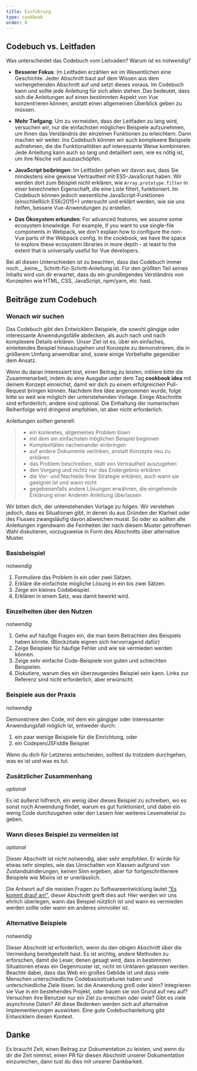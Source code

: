 ```yaml
---
title: Einführung
type: cookbook
order: 0
---
```


## Codebuch vs. Leitfaden

Was unterscheidet das Codebuch vom Leitvaden? Warum ist es notwendig?

* **Besserer Fokus**: Im Leitfaden erzählen wir im Wesentlichen eine Geschichte. Jeder Abschnitt baut auf dem Wissen aus dem vorhergehenden Abschnitt auf und setzt dieses voraus. Im Codebuch kann und sollte jede Anleitung für sich allein stehen. Das bedeutet, dass sich die Anleitungen auf einen bestimmten Aspekt von Vue konzentrieren können, anstatt einen allgemeinen Überblick geben zu müssen.

* **Mehr Tiefgang**: Um zu vermeiden, dass der Leitfaden zu lang wird, versuchen wir, nur die einfachsten möglichen Beispiele aufzunehmen, um Ihnen das Verständnis der einzelnen Funktionen zu erleichtern. Dann machen wir weiter. Ins Codebuch können wir auch komplexere Beispiele aufnehmen, die die Funktionalitäten auf interessante Weise kombinieren. Jede Anleitung kann auch so lang und detailliert sein, wie es nötig ist, um ihre Nische voll auszuschöpfen.

* **JavaScript beibringen**: Im Leitfaden gehen wir davon aus, dass Sie mindestens eine gewisse Vertrautheit mit ES5-JavaScript haben. Wir werden dort zum Beispiel nicht erklären, wie `Array.prototype.filter` in einer berechneten Eigenschaft, die eine Liste filtert, funktioniert. Im Codebuch können jedoch wesentliche JavaScript-Funktionen (einschließlich ES6/2015+) untersucht und erklärt werden, wie sie uns helfen, bessere Vue-Anwendungen zu erstellen.

* **Das Ökosystem erkunden**: For advanced features, we assume some ecosystem knowledge. For example, if you want to use single-file components in Webpack, we don't explain how to configure the non-Vue parts of the Webpack config. In the cookbook, we have the space to explore these ecosystem libraries in more depth - at least to the extent that is universally useful for Vue developers.

<p class="tip">Bei all diesen Unterschieden ist zu beachten, dass das Codebuch immer noch __keine__ Schritt-für-Schritt-Anleitung ist. Für den größten Teil seines Inhalts wird von dir erwartet, dass du ein grundlegendes Verständnis von Konzepten wie HTML, CSS, JavaScript, npm/yarn, etc. hast.</p>

## Beiträge zum Codebuch

### Wonach wir suchen

Das Codebuch gibt den Entwicklern Beispiele, die sowohl gängige oder interessante Anwendungsfälle abdecken, als auch nach und nach komplexere Details erklären. Unser Ziel ist es, über ein einfaches, einleitendes Beispiel hinauszugehen und Konzepte zu demonstrieren, die in größerem Umfang anwendbar sind, sowie einige Vorbehalte gegenüber dem Ansatz.

Wenn du daran interessiert bist, einen Beitrag zu leisten, initiiere bitte die Zusammenarbeit, indem du eine Ausgabe unter dem Tag **cookbook idea** mit deinem Konzept einreichst, damit wir dich zu einem erfolgreichen Pull-Request bringen können. Nachdem Ihre Idee angenommen wurde, folge bitte so weit wie möglich der untenstehenden Vorlage. Einige Abschnitte sind erforderlich, andere sind optional. Die Einhaltung der numerischen Reihenfolge wird dringend empfohlen, ist aber nicht erforderlich.

Anleitungen sollten generell:

> * ein konkretes, allgemeines Problem lösen
> * mit dem am einfachsten möglichen Beispiel beginnen
> * Komplexitäten nacheinander einbringen
> * auf andere Dokumente verlinken, anstatt Konzepte neu zu erklären
> * das Problem beschreiben, statt von Vertrautheit auszugehen
> * den Vorgang und nichtz nur das Endergebnis erklären
> * die Vor- und Nachteile Ihrer Strategie erklären, auch wann sie geeignet ist und wann nicht
> * gegebenenfalls andere Lösungen erwähnen, die eingehende Erklärung einer Anderen Anleitung überlassen

Wir bitten dich, der untenstehenden Vorlage zu folgen. Wir verstehen jedoch, dass es Situationen gibt, in denen du aus Gründen der Klarheit oder des Flusses zwangsläufig davon abweichen musst. So oder so sollten alle Anleitungen irgendwann die Feinheiten der nach diesem Muster getroffenen Wahl diskutieren, vorzugsweise in Form des Abschnitts über alternative Muster.

### Basisbeispiel

_notwendig_

1.  Formuliere das Problem in ein oder zwei Sätzen.
2.  Erkläre die einfachste mögliche Lösung in ein bis zwei Sätzen.
3.  Zeige ein kleines Codebeispiel.
4.  Erklären in einem Satz, was damit bewirkt wird.

### Einzelheiten über den Nutzen

_notwendig_

1.  Gehe auf häufige Fragen ein, die man beim Betrachten des Beispiels haben könnte. (Blockzitate eignen sich hervorragend dafür)
2.  Zeige Beispiele für häufige Fehler und wie sie vermieden werden können.
3.  Zeige sehr einfache Code-Beispiele von guten und schlechten Beispielen.
4.  Diskutiere, warum dies ein überzeugendes Beispiel sein kann. Links zur Referenz sind nicht erforderlich, aber erwünscht.

### Beispiele aus der Praxis

_notwendig_

Demonstriere den Code, mit dem ein gängiger oder interessanter Anwendungsfall möglich ist, entweder durch:

1.  ein paar wenige Beispiele für die Einrichtung, oder
2.  ein Codepen/JSFiddle Beispiel

Wenn du dich für Letzteres entscheiden, solltest du trotzdem durchgehen, was es ist und was es tut.

### Zusätzlicher Zusammenhang

_optional_

Es ist äußerst hilfreich, ein wenig über dieses Beispiel zu schreiben, wo es sonst noch Anwendung findet, warum es gut funktioniert, und dabei ein wenig Code durchzugehen oder den Lesern hier weiteres Lesematerial zu geben.

### Wann dieses Beispiel zu vermeiden ist

_optional_

Dieser Abschnitt ist nicht notwendig, aber sehr empfohlen. Er würde für etwas sehr simples, wie das Umschalten von Klassen aufgrund von  Zustandsänderungen, keinen Sinn ergeben, aber für fortgeschrittenere Beispiele wie Mixins ist er unerlässlich.

Die Antwort auf die meisten Fragen zu Softwareentwicklung lautet ["Es kommt drauf an!"](https://codepen.io/rachsmith/pen/YweZbG), dieser Abschnitt greift dies auf. Hier werden wir uns ehrlich überlegen, wann das Beispiel nützlich ist und wann es vermieden werden sollte oder wann ein anderes sinnvoller ist.

### Alternative Beispiele

_notwendig_

Dieser Abschnitt ist erforderlich, wenn du den obigen Abschnitt über die Vermeidung bereitgestellt hast. Es ist wichtig, andere Methoden zu erforschen, damit die Leser, denen gesagt wird, dass in bestimmten Situationen etwas ein Gegenmuster ist, nicht im Unklaren gelassen werden. Beachte dabei, dass das Web ein großes Gebilde ist und dass viele Menschen unterschiedliche Codebasisstrukturen haben und unterschiedliche Ziele lösen. Ist die Anwendung groß oder klein? Integrieren sie Vue in ein bestehendes Projekt, oder bauen sie von Grund auf neu auf? Versuchen ihre Benutzer nur ein Ziel zu erreichen oder viele? Gibt es viele asynchrone Daten? All diese Bedenken werden sich auf alternative Implementierungen auswirken. Eine gute Codebuchanleitung gibt Entwicklern diesen Kontext.

## Danke

Es braucht Zeit, einen Beitrag zur Dokumentation zu leisten, und wenn du dir die Zeit nimmst, einen PR für diesen Abschnitt unserer Dokumentation einzureichen, dann tust du dies mit unserer Dankbarkeit.
